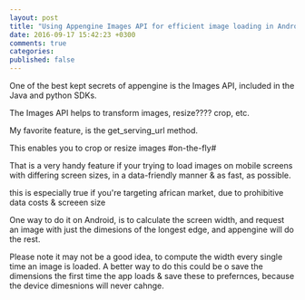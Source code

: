 ```yaml
---
layout: post
title: "Using Appengine Images API for efficient image loading in Android apps"
date: 2016-09-17 15:42:23 +0300
comments: true
categories: 
published: false
---
```


One of the best kept secrets of appengine is the Images API, included in the Java and python SDKs.


The Images API helps to transform images, resize???? crop, etc.

My favorite feature, is the get_serving_url method.

This enables you to crop or resize images #on-the-fly#

That is a very handy feature if your trying to load images on mobile screens with differing screen sizes, in a data-friendly manner & as fast, as possible.

this is especially true if you're targeting african market, due to prohibitive data costs & screeen size

One way to do it on Android, is to calculate the screen width, and request an image with just the dimesions of the longest edge, and appengine will do the rest.


Please note it may not be a good idea, to compute the width every single time an image is loaded. A better way to do this could be o save the dimensions the first time the app loads & save these to prefernces, because the device dimesnions will never cahnge.